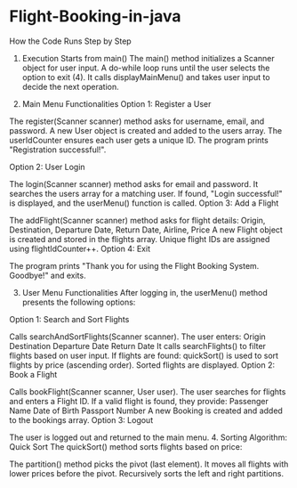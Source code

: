 # Flight-Booking-in-java

How the Code Runs Step by Step

1. Execution Starts from main()
The main() method initializes a Scanner object for user input.
A do-while loop runs until the user selects the option to exit (4).
It calls displayMainMenu() and takes user input to decide the next operation.


3. Main Menu Functionalities
Option 1: Register a User

The register(Scanner scanner) method asks for username, email, and password.
A new User object is created and added to the users array.
The userIdCounter ensures each user gets a unique ID.
The program prints "Registration successful!".



Option 2: User Login

The login(Scanner scanner) method asks for email and password.
It searches the users array for a matching user.
If found, "Login successful!" is displayed, and the userMenu() function is called.
Option 3: Add a Flight

The addFlight(Scanner scanner) method asks for flight details:
Origin, Destination, Departure Date, Return Date, Airline, Price
A new Flight object is created and stored in the flights array.
Unique flight IDs are assigned using flightIdCounter++.
Option 4: Exit

The program prints "Thank you for using the Flight Booking System. Goodbye!" and exits.


3. User Menu Functionalities
After logging in, the userMenu() method presents the following options:

Option 1: Search and Sort Flights

Calls searchAndSortFlights(Scanner scanner).
The user enters:
Origin
Destination
Departure Date
Return Date
It calls searchFlights() to filter flights based on user input.
If flights are found:
quickSort() is used to sort flights by price (ascending order).
Sorted flights are displayed.
Option 2: Book a Flight

Calls bookFlight(Scanner scanner, User user).
The user searches for flights and enters a Flight ID.
If a valid flight is found, they provide:
Passenger Name
Date of Birth
Passport Number
A new Booking is created and added to the bookings array.
Option 3: Logout

The user is logged out and returned to the main menu.
4. Sorting Algorithm: Quick Sort
The quickSort() method sorts flights based on price:

The partition() method picks the pivot (last element).
It moves all flights with lower prices before the pivot.
Recursively sorts the left and right partitions.
